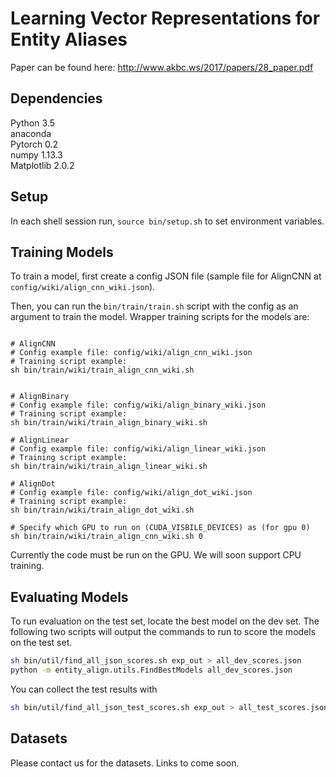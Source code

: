 # Learning Vector Representations for Entity Aliases #

Paper can be found here: http://www.akbc.ws/2017/papers/28_paper.pdf

## Dependencies ##
Python 3.5\
anaconda\
Pytorch 0.2\
numpy 1.13.3\
Matplotlib 2.0.2


## Setup ##

In each shell session run, `source bin/setup.sh` to set environment variables.

## Training Models ##

To train a model, first create a config JSON file (sample file for AlignCNN at `config/wiki/align_cnn_wiki.json`).

Then, you can run the `bin/train/train.sh` script with the config as an argument to train the model. 
Wrapper training scripts for the models are:

```

# AlignCNN
# Config example file: config/wiki/align_cnn_wiki.json
# Training script example: 
sh bin/train/wiki/train_align_cnn_wiki.sh


# AlignBinary
# Config example file: config/wiki/align_binary_wiki.json
# Training script example: 
sh bin/train/wiki/train_align_binary_wiki.sh

# AlignLinear
# Config example file: config/wiki/align_linear_wiki.json
# Training script example:
sh bin/train/wiki/train_align_linear_wiki.sh

# AlignDot
# Config example file: config/wiki/align_dot_wiki.json
# Training script example: 
sh bin/train/wiki/train_align_dot_wiki.sh

# Specify which GPU to run on (CUDA_VISBILE_DEVICES) as (for gpu 0)
sh bin/train/wiki/train_align_cnn_wiki.sh 0 
```

Currently the code must be run on the GPU. We will soon support CPU training.

## Evaluating Models ##

To run evaluation on the test set, locate the best model on the dev set. The following two scripts will output the 
commands to run to score the models on the test set.

```bash
sh bin/util/find_all_json_scores.sh exp_out > all_dev_scores.json
python -m entity_align.utils.FindBestModels all_dev_scores.json
```

You can collect the test results with

```bash
sh bin/util/find_all_json_test_scores.sh exp_out > all_test_scores.json
```

## Datasets ##

Please contact us for the datasets. Links to come soon.

